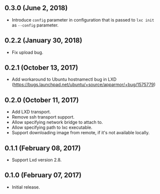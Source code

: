 ## 0.3.0 (June 2, 2018)

- Introduce `config` parameter in configuration that is passed to `lxc init` as `--config`
  parameter.

## 0.2.2 (January 30, 2018)

- Fix upload bug.

## 0.2.1 (October 13, 2017)

- Add workaround to Ubuntu hostnamectl bug in LXD (https://bugs.launchpad.net/ubuntu/+source/apparmor/+bug/1575779)

## 0.2.0 (October 11, 2017)

- Add LXD transport.
- Remove ssh transport support.
- Allow specifying network bridge to attach to.
- Allow specifying path to lxc executable.
- Support downloading image from remote, if it's not available locally.

## 0.1.1 (February 08, 2017)

- Support Lxd version 2.8.

## 0.1.0 (February 07, 2017)

- Initial release.
